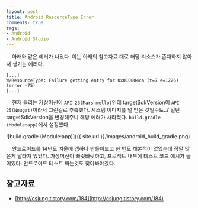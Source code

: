 ```yaml
---
layout: post
title: Android ResourceType Error
comments: true
tags:
- Android
- Android Studio
---
```


&nbsp;&nbsp;&nbsp; 아래와 같은 에러가 나왔다. 이는 아래의 참고자료 대로 해당 리소스가 존재하지 않아서 생기는 에러다.

``` text
[...]
W/ResourceType: Failure getting entry for 0x010804ca (t=7 e=1226) (error -75)
[...]
```

&nbsp;&nbsp;&nbsp; 현재 돌리는 가상머신이 `API 23(Marshmello)`인데 targetSdkVersion이 `API 25(Nougat)`이라서 그런걸로 추측했다. 시스템 이미지를 덜 받은 것일수도..? 일단 targetSdkVersion을 변경해주니 해당 에러가 사라졌다. `build.gradle (Module:app)`에서 설정했다.

![build.gradle (Module:app)]({{ site.url }}/images/android_build_gradle.png)

&nbsp;&nbsp;&nbsp; 안드로이드를 14년도 겨울에 앱하나 만들어보고 한 번도 해본적이 없었는데 정말 많은게 달라져 있었다. 가상머신이 빠릿빠릿하고, 프로젝트 내부에 테스트 코드 예시가 들어있다. 안드로이드 테스트 짜는것도 찾아봐야겠다.


## **참고자료**
* [http://csjung.tistory.com/184](http://csjung.tistory.com/184)
